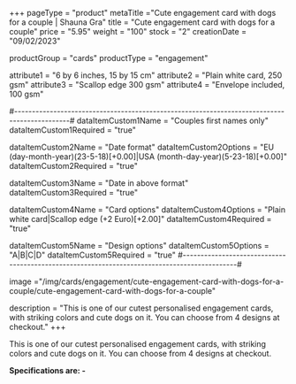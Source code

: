 +++
pageType = "product"
metaTitle ="Cute engagement card with dogs for a couple | Shauna Gra"
title = "Cute engagement card with dogs for a couple"
price = "5.95"
weight = "100"
stock = "2"
creationDate = "09/02/2023"

productGroup = "cards"
productType = "engagement"

attribute1 = "6 by 6 inches, 15 by 15 cm" 
attribute2 = "Plain white card, 250 gsm"
attribute3 = "Scallop edge 300 gsm"
attribute4 = "Envelope included, 100 gsm"

#---------------------------------------------------------------------------------------------#
dataItemCustom1Name = "Couples first names only"
dataItemCustom1Required = "true"

dataItemCustom2Name = "Date format"
dataItemCustom2Options = "EU (day-month-year)(23-5-18)[+0.00]|USA (month-day-year)(5-23-18)[+0.00]"
dataItemCustom2Required = "true"

dataItemCustom3Name = "Date in above format"
dataItemCustom3Required = "true"

dataItemCustom4Name = "Card options"
dataItemCustom4Options = "Plain white card|Scallop edge (+2 Euro)[+2.00]"
dataItemCustom4Required = "true"

dataItemCustom5Name = "Design options"
dataItemCustom5Options = "A|B|C|D"
dataItemCustom5Required = "true"
#---------------------------------------------------------------------------------------------#
 
image ="/img/cards/engagement/cute-engagement-card-with-dogs-for-a-couple/cute-engagement-card-with-dogs-for-a-couple"
 
description = "This is one of our cutest personalised engagement cards, with striking colors and cute dogs on it. You can choose from 4 designs at checkout."
+++

This is one of our cutest personalised engagement cards, with striking colors and cute dogs on it. You can choose from 4 designs at checkout.

**Specifications are: -**
